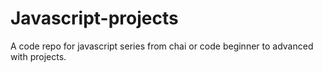 # Javascript-projects
A code repo for javascript series from chai or code
beginner to advanced
with projects.
